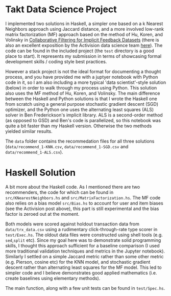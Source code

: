 # Takt Data Science Project

I implemented two solutions in Haskell, a simpler one based on a k Nearest Neighbors approach using Jaccard distance, and a more involved low-rank matrix factorization (MF) approach based on the method of Hu, Koren, and Volinsky in [Collaborative Filtering for Implicit Feedback Datasets](http://yifanhu.net/PUB/cf.pdf) (there is also an excellent exposition by the Activision data science team [here](http://activisiongamescience.github.io/2016/01/11/Implicit-Recommender-Systems-Biased-Matrix-Factorization)). The code can be found in the included project (the `test` directory is a good place to start). It represents my submission in terms of showcasing formal development skills / coding style best practices.

However a stack project is not the ideal format for documenting a thought process, and you have provided me with a juptyer notebook with Python code in it, so I am also including a more typical 'data scientist'-style solution (below) in order to walk through my process using Python. This solution also uses the MF method of Hu, Koren, and Volinsky. The main difference between the Haskell and Python solutions is that I wrote the Haskell one from scratch using a general purpose stochastic gradient descent (SGD) optimizer, and the Python one uses the alternating least squares (ALS) solver in Ben Frederickson's implicit library. ALS is a second-order method (as opposed to GSD) and Ben's code is parallelized, so this notebook was quite a bit faster than my Haskell version. Otherwise the two methods yielded similar results.

The `data` folder contains the recommedation files for all three solutions (`data/recommend_1-KNN.csv`, `data/recommend_1-SGD.csv` and `data/recommend_1-ALS.csv`).

# Haskell Solution

A bit more about the Haskell code. As I mentioned there are two recommenders, the code for which can be found in `src/KNearestNeighbors.hs` and `src/MatrixFactorization.hs`. The MF code also relies on a bias model `src/Bias.hs` to account for user and item biases (see the Activision post above), this part is still experimental and the bias factor is zeroed out at the moment.
 

Both models were scored against holdout transaction data from `data/trx_data.csv` using a rudimentary click-through-rate type scorer in `test/Exec.hs`. The oldout data files were constructed using shell tools (e.g. `sed`,`split` etc). Since my goal here was to demonstrate solid programming skills, I thought this approach sufficient for a baseline comparison (I used more traditional validation techniques and metrics in the Jupyter notebook). Similarly I settled on a simple Jaccard metric rather than some other metric (e.g. Pierson, cosine etc) for the KNN model, and stochastic gradient descent rather than alternating least squares for the MF model. This led to simpler code and I believe demonstrates good applied mathematics (i.e. create baselines using elementary methods).

The main function, along with a few unit tests can be found in `test/Spec.hs`. 